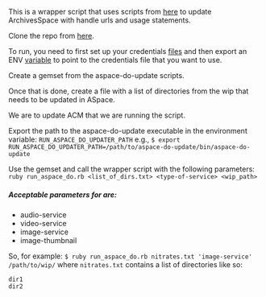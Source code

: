 This is a wrapper script that uses scripts from [here](https://github.com/NYULibraries/aspace-do-update) to update ArchivesSpace with handle urls and usage statements. 

Clone the repo from [here](https://github.com/NYULibraries/aspace-do-update).

To run, you need to first set up your credentials [files](https://github.com/NYULibraries/aspace-do-update#credentials-files) and then export an ENV [variable](https://github.com/NYULibraries/aspace-do-update#usage) to point to the credentials file that you want to use.

Create a gemset from the aspace-do-update scripts.

Once that is done, create a file with a list of directories from the wip that needs to be updated in ASpace.

We are to update ACM that we are running the script. 

Export the path to the aspace-do-update executable in the environment variable: `RUN_ASPACE_DO_UPDATER_PATH`
e.g., `$ export RUN_ASPACE_DO_UPDATER_PATH=/path/to/aspace-do-update/bin/aspace-do-update`

Use the gemset and call the wrapper script with the following parameters:
`ruby run_aspace_do.rb <list_of_dirs.txt> <type-of-service> <wip_path>`

##### Acceptable parameters for <type-of-service> are:
* audio-service
* video-service
* image-service
* image-thumbnail 

So, for example:
`$ ruby run_aspace_do.rb nitrates.txt 'image-service' /path/to/wip/` 
where `nitrates.txt` contains a list of directories like so:
```
dir1
dir2
```




